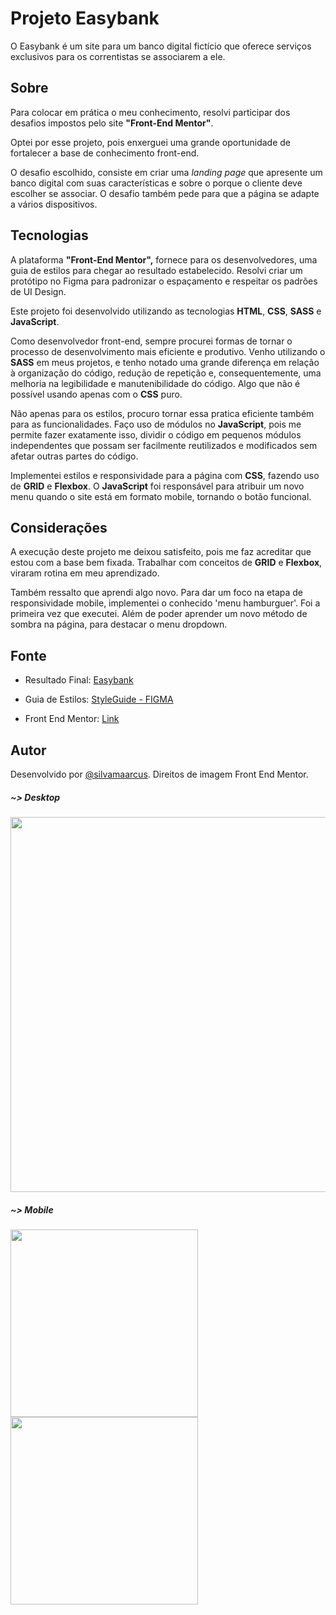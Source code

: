 # Projeto Easybank

O Easybank é um site para um banco digital fictício que oferece serviços exclusivos para os correntistas se associarem a ele.

## Sobre
Para colocar em prática o meu conhecimento, resolvi participar dos desafios impostos pelo site **"Front-End Mentor"**.

Optei por esse projeto, pois enxerguei uma grande oportunidade de fortalecer a base de conhecimento front-end. 

O desafio escolhido, consiste em criar uma <i>landing page</i> que apresente um banco digital com suas características e sobre o porque o cliente deve escolher se associar. O desafio também pede para que a página se adapte a vários dispositivos. 

## Tecnologias
A plataforma **"Front-End Mentor",** fornece para os desenvolvedores, uma guia de estilos para chegar ao resultado estabelecido. Resolvi criar um protótipo no Figma para padronizar o espaçamento e respeitar os padrões de UI Design.

Este projeto foi desenvolvido utilizando as tecnologias **HTML**, **CSS**, **SASS** e **JavaScript**.

Como desenvolvedor front-end, sempre procurei formas de tornar o processo de desenvolvimento mais eficiente e produtivo. Venho utilizando o **SASS** em meus projetos, e tenho notado uma grande diferença em relação à organização do código, redução de repetição e, consequentemente, uma melhoria na legibilidade e manutenibilidade do código. Algo que não é possível usando apenas com o **CSS** puro.  

Não apenas para os estilos, procuro tornar essa pratica eficiente também para as funcionalidades. Faço uso de módulos no **JavaScript**, pois me permite fazer exatamente isso, dividir o código em pequenos módulos independentes que possam ser facilmente reutilizados e modificados sem afetar outras partes do código.

Implementei estilos e responsividade para a página com **CSS**, fazendo uso de **GRID** e **Flexbox**. O **JavaScript** foi responsável para atribuir um novo menu quando o site está em formato mobile, tornando o botão funcional. 

## Considerações
A execução deste projeto me deixou satisfeito, pois me faz acreditar que estou com a base bem fixada. Trabalhar com conceitos de **GRID** e **Flexbox**, viraram rotina em meu aprendizado. 

Também ressalto que aprendi algo novo. Para dar um foco na etapa de responsividade mobile, implementei o conhecido 'menu hamburguer'. Foi a primeira vez que executei. Além de poder aprender um novo método de sombra na página, para destacar o menu dropdown.

## Fonte
- Resultado Final: [Easybank](https://easybank-marcus.vercel.app/)

- Guia de Estilos: [StyleGuide - FIGMA](https://www.figma.com/file/AC6QaFKGHlNDCQPNmvxmSj/Easybank?node-id=6%3A587&t=jAfYGfGuX9kbsQ8a-1)

- Front End Mentor: [Link](https://www.frontendmentor.io/challenges/easybank-landing-page-WaUhkoDN)

## Autor
Desenvolvido por [@silvamaarcus](https://github.com/silvamaarcus). Direitos de imagem Front End Mentor.

##### ~> Desktop
<img src= "https://user-images.githubusercontent.com/75142775/230909034-a33279ea-8599-4caf-8013-185e8c224c01.png" width= "600px"/>

##### ~> Mobile
<img src= "https://user-images.githubusercontent.com/75142775/230910260-6edbd7b8-c884-4566-9007-d437e67b63af.png" width= "300px"/>

<img src= "https://user-images.githubusercontent.com/75142775/230909031-74c4007d-a6a5-4906-9d9e-668a8dcdfc13.png" width= "300px"/>
